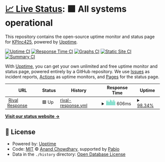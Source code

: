 # [📈 Live Status](https://kpinc425.github.io/RivalUptime): <!--live status--> **🟩 All systems operational**

This repository contains the open-source uptime monitor and status page for [KPInc425](https://kpinc425.github.io/RivalUptime), powered by [Upptime](https://github.com/upptime/upptime).

[![Uptime CI](https://github.com/kpinc425/RivalUptime/workflows/Uptime%20CI/badge.svg)](https://github.com/kpinc425/RivalUptime/actions?query=workflow%3A%22Uptime+CI%22)
[![Response Time CI](https://github.com/kpinc425/RivalUptime/workflows/Response%20Time%20CI/badge.svg)](https://github.com/kpinc425/RivalUptime/actions?query=workflow%3A%22Response+Time+CI%22)
[![Graphs CI](https://github.com/kpinc425/RivalUptime/workflows/Graphs%20CI/badge.svg)](https://github.com/kpinc425/RivalUptime/actions?query=workflow%3A%22Graphs+CI%22)
[![Static Site CI](https://github.com/kpinc425/RivalUptime/workflows/Static%20Site%20CI/badge.svg)](https://github.com/kpinc425/RivalUptime/actions?query=workflow%3A%22Static+Site+CI%22)
[![Summary CI](https://github.com/kpinc425/RivalUptime/workflows/Summary%20CI/badge.svg)](https://github.com/kpinc425/RivalUptime/actions?query=workflow%3A%22Summary+CI%22)

With [Upptime](https://upptime.js.org), you can get your own unlimited and free uptime monitor and status page, powered entirely by a GitHub repository. We use [Issues](https://github.com/kpinc425/RivalUptime/issues) as incident reports, [Actions](https://github.com/kpinc425/RivalUptime/actions) as uptime monitors, and [Pages](https://kpinc425.github.io/RivalUptime) for the status page.

<!--start: status pages-->
<!-- This summary is generated by Upptime (https://github.com/upptime/upptime) -->
<!-- Do not edit this manually, your changes will be overwritten -->
<!-- prettier-ignore -->
| URL | Status | History | Response Time | Uptime |
| --- | ------ | ------- | ------------- | ------ |
| <img alt="" src="https://icons.duckduckgo.com/ip3/app.rivalresponse.com.ico" height="13"> [Rival Response](https://app.rivalresponse.com) | 🟩 Up | [rival-response.yml](https://github.com/KPInc425/RivalUptime/commits/HEAD/history/rival-response.yml) | <details><summary><img alt="Response time graph" src="./graphs/rival-response/response-time-week.png" height="20"> 606ms</summary><br><a href="https://kpinc425.github.io/RivalUptime/history/rival-response"><img alt="Response time 768" src="https://img.shields.io/endpoint?url=https%3A%2F%2Fraw.githubusercontent.com%2FKPInc425%2FRivalUptime%2FHEAD%2Fapi%2Frival-response%2Fresponse-time.json"></a><br><a href="https://kpinc425.github.io/RivalUptime/history/rival-response"><img alt="24-hour response time 590" src="https://img.shields.io/endpoint?url=https%3A%2F%2Fraw.githubusercontent.com%2FKPInc425%2FRivalUptime%2FHEAD%2Fapi%2Frival-response%2Fresponse-time-day.json"></a><br><a href="https://kpinc425.github.io/RivalUptime/history/rival-response"><img alt="7-day response time 606" src="https://img.shields.io/endpoint?url=https%3A%2F%2Fraw.githubusercontent.com%2FKPInc425%2FRivalUptime%2FHEAD%2Fapi%2Frival-response%2Fresponse-time-week.json"></a><br><a href="https://kpinc425.github.io/RivalUptime/history/rival-response"><img alt="30-day response time 594" src="https://img.shields.io/endpoint?url=https%3A%2F%2Fraw.githubusercontent.com%2FKPInc425%2FRivalUptime%2FHEAD%2Fapi%2Frival-response%2Fresponse-time-month.json"></a><br><a href="https://kpinc425.github.io/RivalUptime/history/rival-response"><img alt="1-year response time 768" src="https://img.shields.io/endpoint?url=https%3A%2F%2Fraw.githubusercontent.com%2FKPInc425%2FRivalUptime%2FHEAD%2Fapi%2Frival-response%2Fresponse-time-year.json"></a></details> | <details><summary><a href="https://kpinc425.github.io/RivalUptime/history/rival-response">98.34%</a></summary><a href="https://kpinc425.github.io/RivalUptime/history/rival-response"><img alt="All-time uptime 85.47%" src="https://img.shields.io/endpoint?url=https%3A%2F%2Fraw.githubusercontent.com%2FKPInc425%2FRivalUptime%2FHEAD%2Fapi%2Frival-response%2Fuptime.json"></a><br><a href="https://kpinc425.github.io/RivalUptime/history/rival-response"><img alt="24-hour uptime 98.37%" src="https://img.shields.io/endpoint?url=https%3A%2F%2Fraw.githubusercontent.com%2FKPInc425%2FRivalUptime%2FHEAD%2Fapi%2Frival-response%2Fuptime-day.json"></a><br><a href="https://kpinc425.github.io/RivalUptime/history/rival-response"><img alt="7-day uptime 98.34%" src="https://img.shields.io/endpoint?url=https%3A%2F%2Fraw.githubusercontent.com%2FKPInc425%2FRivalUptime%2FHEAD%2Fapi%2Frival-response%2Fuptime-week.json"></a><br><a href="https://kpinc425.github.io/RivalUptime/history/rival-response"><img alt="30-day uptime 80.98%" src="https://img.shields.io/endpoint?url=https%3A%2F%2Fraw.githubusercontent.com%2FKPInc425%2FRivalUptime%2FHEAD%2Fapi%2Frival-response%2Fuptime-month.json"></a><br><a href="https://kpinc425.github.io/RivalUptime/history/rival-response"><img alt="1-year uptime 85.47%" src="https://img.shields.io/endpoint?url=https%3A%2F%2Fraw.githubusercontent.com%2FKPInc425%2FRivalUptime%2FHEAD%2Fapi%2Frival-response%2Fuptime-year.json"></a></details>

<!--end: status pages-->

[**Visit our status website →**](https://kpinc425.github.io/RivalUptime)

## 📄 License

- Powered by: [Upptime](https://github.com/upptime/upptime)
- Code: [MIT](./LICENSE) © [Anand Chowdhary](https://anandchowdhary.com), supported by [Pabio](https://pabio.com)
- Data in the `./history` directory: [Open Database License](https://opendatacommons.org/licenses/odbl/1-0/)
